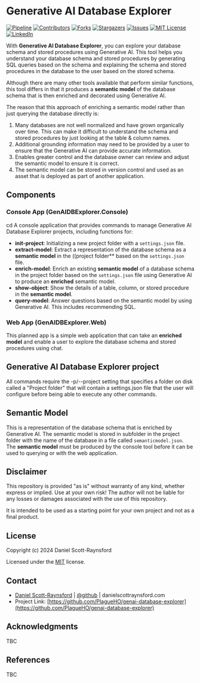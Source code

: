 # Generative AI Database Explorer

[![Pipeline][continuous-deployment-shield]][continuous-deployment-url]
[![Contributors][contributors-shield]][contributors-url]
[![Forks][forks-shield]][forks-url]
[![Stargazers][stars-shield]][stars-url]
[![Issues][issues-shield]][issues-url]
[![MIT License][license-shield]][license-url]
[![LinkedIn][linkedin-shield]][linkedin-url]

With **Generative AI Database Explorer**, you can explore your database schema and stored procedures using Generative AI. This tool helps you understand your database schema and stored procedures by generating SQL queries based on the schema and explaining the schema and stored procedures in the database to the user based on the stored schema.

Although there are many other tools available that perform similar functions, this tool differs in that it produces a **semantic model** of the database schema that is then enriched and decorated using Generative AI.

The reason that this approach of enriching a semantic model rather than just querying the database directly is:

1. Many databases are not well normalized and have grown organically over time. This can make it difficult to understand the schema and stored procedures by just looking at the table & column names.
1. Additional grounding information may need to be provided by a user to ensure that the Generative AI can provide accurate information.
1. Enables greater control and the database owner can review and adjust the semantic model to ensure it is correct.
1. The semantic model can be stored in version control and used as an asset that is deployed as part of another application.

## Components

### Console App (GenAIDBExplorer.Console)
cd 
A console application that provides commands to manage Generative AI Database Explorer projects, including functions for:

- **init-project**: Initializing a new project folder with a `settings.json` file.
- **extract-model**: Extract a representation of the database schema as a **semantic model** in the ((project folder** based on the `settings.json` file.
- **enrich-model**: Enrich an existing **semantic model** of a database schema in the project folder based on the `settings.json` file using Generative AI to produce an **enriched** semantic model.
- **show-object**: Show the details of a table, column, or stored procedure in the **semantic model**.
- **query-model**: Answer questions based on the semantic model by using Generative AI. This includes recommending SQL.

### Web App (GenAIDBExplorer.Web)

This planned app is a simple web application that can take an **enriched model** and enable a user to explore the database schema and stored procedures using chat.

## Generative AI Database Explorer project

All commands require the -p/--project setting that specifies a folder on disk called a "Project folder" that will contain a settings.json file that the user will configure before being able to execute any other commands.

## Semantic Model

This is a representation of the database schema that is enriched by Generative AI. The semantic model is stored in subfolder in the project folder with the name of the database in a file called `semanticmodel.json`. The **semantic model** must be produced by the console tool before it can be used to querying or with the web application.

## Disclaimer

This repository is provided "as is" without warranty of any kind, whether express or implied. Use at your own risk! The author will not be liable for any losses or damages associated with the use of this repository. 

It is intended to be used as a starting point for your own project and not as a final product.

## License

Copyright (c) 2024 Daniel Scott-Raynsford

Licensed under the [MIT](LICENSE) license.

## Contact

- [Daniel Scott-Raynsford](https://danielscottraynsford.com/) | [@github](https://github.com/PlagueHO) | danielscottraynsford.com
- Project Link: [https://github.com/PlagueHO/genai-database-explorer](https://github.com/PlagueHO/genai-database-explorer)

## Acknowledgments

TBC

## References

TBC

[continuous-deployment-shield]: https://github.com/PlagueHO/genai-database-explorer/actions/workflows/continuous-deployment.yml/badge.svg
[continuous-deployment-url]:https://github.com/github/docs/actions/workflows/main.yml/badge.svg
[contributors-shield]: https://img.shields.io/github/contributors/PlagueHO/genai-database-explorer.svg
[contributors-url]: https://github.com/PlagueHO/genai-database-explorer/graphs/contributors
[forks-shield]: https://img.shields.io/github/forks/PlagueHO/genai-database-explorer.svg
[forks-url]: https://github.com/PlagueHO/genai-database-explorer/network/members
[stars-shield]: https://img.shields.io/github/stars/PlagueHO/genai-database-explorer.svg
[stars-url]: https://github.com/PlagueHO/genai-database-explorer/stargazers
[issues-shield]: https://img.shields.io/github/issues/PlagueHO/genai-database-explorer.svg
[issues-url]: https://github.com/PlagueHO/genai-database-explorer/issues
[license-shield]: https://img.shields.io/github/license/PlagueHO/genai-database-explorer.svg
[license-url]: https://github.com/PlagueHO/genai-database-explorer/blob/master/LICENSE
[linkedin-shield]: https://img.shields.io/badge/-LinkedIn-black.svg?logo=linkedin&colorB=555
[linkedin-url]: https://www.linkedin.com/in/dscottraynsford

[openai.com]: https://img.shields.io/badge/OpenAI-5A5AFF?style=for-the-badge&logo=openai&logoColor=white
[openai-url]: https://openai.com/
[azure.com]: https://img.shields.io/badge/Microsoft_Azure-0078D4?style=for-the-badge&logo=microsoft-azure&logoColor=white
[azure-url]: https://azure.microsoft.com
[dotnet.microsoft.com]: https://img.shields.io/badge/.NET-512BD4?style=for-the-badge&logo=dotnet&logoColor=white
[dotnet-url]: https://dotnet.microsoft.com
[python.org]: https://img.shields.io/badge/Python-3776AB?style=for-the-badge&logo=python&logoColor=white
[python-url]: https://www.python.org
[learn-sk]: https://img.shields.io/badge/Semantic%20Kernel-5E5E5E?style=for-the-badge&logo=microsoft
[sk-url]: https://learn.microsoft.com/en-us/semantic-kernel/


